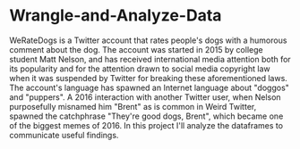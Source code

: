 # Wrangle-and-Analyze-Data
WeRateDogs is a Twitter account that rates people's dogs with a humorous comment about the dog. The account was started in 2015 by college student Matt Nelson, and has received international media attention both for its popularity and for the attention drawn to social media copyright law when it was suspended by Twitter for breaking these aforementioned laws. The account's language has spawned an Internet language about "doggos" and "puppers". A 2016 interaction with another Twitter user, when Nelson purposefully misnamed him "Brent" as is common in Weird Twitter, spawned the catchphrase "They're good dogs, Brent", which became one of the biggest memes of 2016. In this project I'll analyze the dataframes to communicate useful findings.
